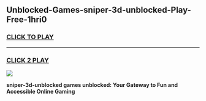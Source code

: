 
## Unblocked-Games-sniper-3d-unblocked-Play-Free-1hri0
<h3>
<a href="https://premium76.site?title=sniper-3d-unblocked&ref=10A">CLICK TO PLAY</a></h3>
<hr>

<h3>
<a href="https://premium76.site?title=sniper-3d-unblocked&ref=10A">CLICK 2 PLAY</a>
  
</h3>

<a href="https://premium76.site?title=sniper-3d-unblocked&ref=10A"><img src="https://clearcache.store/games.png"></a>


**sniper-3d-unblocked games unblocked: Your Gateway to Fun and Accessible Online Gaming**
